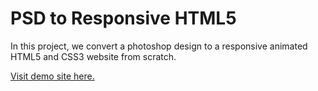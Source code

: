 # PSD to Responsive HTML5

In this project, we convert a photoshop design to a responsive animated HTML5 and CSS3 website from scratch.

[Visit demo site here.](http://edwinchen.co/psd_to_html5/)
